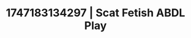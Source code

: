 ---
categories:
- Shadow play
- Romantic kink
- Sapphic desires
- Glowing skin
- Sultry voice
image: /assets/images/1747183134297.jpg
layout: post
seo:
  description: Featured content with premium Scat Fetish, ABDL Play. HD images available.
  keywords: Scat Fetish, ABDL Play
  og_image: /assets/images/1747183134297.jpg
  schema_type: VisualArtwork
tags:
- ABDL Play
- '#1747183134297'
- Scat Fetish
title: 1747183134297 | Scat Fetish ABDL Play
---